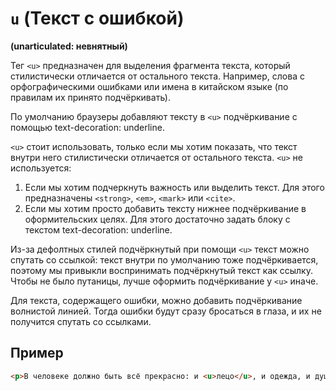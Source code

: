 # `u` (Текст с ошибкой)

**(unarticulated: невнятный)**

Тег `<u>` предназначен для выделения фрагмента текста, который стилистически отличается от остального текста. Например, слова с орфографическими ошибками или имена в китайском языке (по правилам их принято подчёркивать).

По умолчанию браузеры добавляют тексту в `<u>` подчёркивание с помощью text-decoration: underline.

`<u>` стоит использовать, только если мы хотим показать, что текст внутри него стилистически отличается от остального текста. `<u>` не используется:

1. Если мы хотим подчеркнуть важность или выделить текст. Для этого предназначены `<strong>`, `<em>`, `<mark>` или `<cite>`.
2. Если мы хотим просто добавить тексту нижнее подчёркивание в оформительских целях. Для этого достаточно задать блоку с текстом text-decoration: underline.

Из-за дефолтных стилей подчёркнутый при помощи `<u>` текст можно спутать со ссылкой: текст внутри <a> по умолчанию тоже подчёркивается, поэтому мы привыкли воспринимать подчёркнутый текст как ссылку. Чтобы не было путаницы, лучше оформить подчёркивание у `<u>` иначе.

Для текста, содержащего ошибки, можно добавить подчёркивание волнистой линией. Тогда ошибки будут сразу бросаться в глаза, и их не получится спутать со ссылками.

## Пример

```html
<p>В человеке должно быть всё прекрасно: и <u>лецо</u>, и одежда, и душа, и мысли.</p>
```

